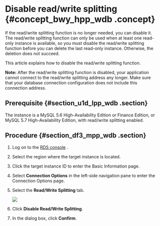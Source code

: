 # Disable read/write splitting {#concept_bwy_hpp_wdb .concept}

If the read/write splitting function is no longer needed, you can disable it. The read/write splitting function can only be used when at least one read-only instance is available, so you must disable the read/write splitting function before you can delete the last read-only instance. Otherwise, the deletion does not succeed.

This article explains how to disable the read/write splitting function.

**Note:** After the read/write splitting function is disabled, your application cannot connect to the read/write splitting address any longer. Make sure that your database connection configuration does not include this connection address.

## Prerequisite {#section_u1d_lpp_wdb .section}

The instance is a MySQL 5.6 High-Availability Edition or Finance Edition, or MySQL 5.7 High-Availability Edition, with read/write splitting enabled.

## Procedure {#section_df3_mpp_wdb .section}

1.  Log on to the [RDS console](https://rdsnew.console.aliyun.com/console/index#/rdsList/) .
2.  Select the region where the target instance is located.
3.  Click the target instance ID to enter the Basic Information page.
4.  Select **Connection Options** in the left-side navigation pane to enter the Connection Options page.
5.  Select the **Read/Write Splitting** tab.

    ![](http://static-aliyun-doc.oss-cn-hangzhou.aliyuncs.com/assets/img/7918/3101_en-US.png)

6.  Click **Disable Read/Write Splitting**.
7.  In the dialog box, click **Confirm**.

